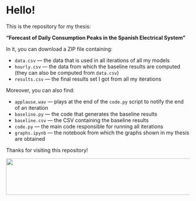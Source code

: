 # Hello!

This is the repository for my thesis:

**“Forecast of Daily Consumption Peaks in the Spanish Electrical System”**

In it, you can download a ZIP file containing:

- `data.csv` — the data that is used in all iterations of all my models  
- `hourly.csv` — the data from which the baseline results are computed (they can also be computed from `data.csv`)  
- `results.csv` — the final results set I got from all my iterations  

Moreover, you can also find:

- `applause.wav` — plays at the end of the `code.py` script to notify the end of an iteration  
- `baseline.py` — the code that generates the baseline results  
- `baseline.csv` — the CSV containing the baseline results  
- `code.py` — the main code responsible for running all iterations  
- `graphs.ipynb` — the notebook from which the graphs shown in my thesis are obtained

Thanks for visiting this repository!

<img src="https://media1.giphy.com/media/v1.Y2lkPTc5MGI3NjExc29qeXFmNmF5cTBxaHl3NmU3b3k0bnJqcTBla2k1ZjFtMTl3bGoybCZlcD12MV9pbnRlcm5hbF9naWZfYnlfaWQmY3Q9Zw/SsBz0oSJ1botYaLqAR/giphy.gif" width="4000" height="100" />
